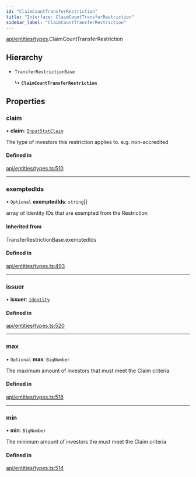 ```yaml
---
id: "ClaimCountTransferRestriction"
title: "Interface: ClaimCountTransferRestriction"
sidebar_label: "ClaimCountTransferRestriction"
---
```


[api/entities/types](../../../../../modules/API/Entities/Types/Types.md).ClaimCountTransferRestriction

## Hierarchy

- `TransferRestrictionBase`

  ↳ **`ClaimCountTransferRestriction`**

## Properties

### claim

• **claim**: [`InputStatClaim`](../../../../../modules/API/Entities/Types/Types.md#inputstatclaim)

The type of investors this restriction applies to. e.g. non-accredited

#### Defined in

[api/entities/types.ts:510](https://github.com/PolymeshAssociation/polymesh-sdk/blob/b55e63737/src/api/entities/types.ts#L510)

___

### exemptedIds

• `Optional` **exemptedIds**: `string`[]

array of Identity IDs that are exempted from the Restriction

#### Inherited from

TransferRestrictionBase.exemptedIds

#### Defined in

[api/entities/types.ts:493](https://github.com/PolymeshAssociation/polymesh-sdk/blob/b55e63737/src/api/entities/types.ts#L493)

___

### issuer

• **issuer**: [`Identity`](../../../../../classes/API/Entities/Identity/Identity.md)

#### Defined in

[api/entities/types.ts:520](https://github.com/PolymeshAssociation/polymesh-sdk/blob/b55e63737/src/api/entities/types.ts#L520)

___

### max

• `Optional` **max**: `BigNumber`

The maximum amount of investors that must meet the Claim criteria

#### Defined in

[api/entities/types.ts:518](https://github.com/PolymeshAssociation/polymesh-sdk/blob/b55e63737/src/api/entities/types.ts#L518)

___

### min

• **min**: `BigNumber`

The minimum amount of investors the must meet the Claim criteria

#### Defined in

[api/entities/types.ts:514](https://github.com/PolymeshAssociation/polymesh-sdk/blob/b55e63737/src/api/entities/types.ts#L514)
